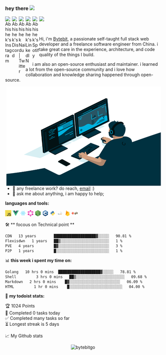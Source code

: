 
### hey there <img src="https://media.giphy.com/media/hvRJCLFzcasrR4ia7z/giphy.gif" width="25px">
<a href="https://www.instagram.com/abhishknads/">
  <img align="left" alt="Abhishek's Instagram" width="22px" src="https://raw.githubusercontent.com/hussainweb/hussainweb/main/icons/instagram.png" />
</a>
<a href="https://discord.gg/XTW52Kt">
  <img align="left" alt="Abhishek's Discord" width="22px" src="https://raw.githubusercontent.com/peterthehan/peterthehan/master/assets/discord.svg" />
</a>
<a href="https://twitter.com/abhisheknaiidu">
  <img align="left" alt="Abhishek Naidu | Twitter" width="22px" src="https://raw.githubusercontent.com/peterthehan/peterthehan/master/assets/twitter.svg" />
</a>
<a href="https://www.linkedin.com/in/abhisheknaiidu/">
  <img align="left" alt="Abhishek's LinkedIN" width="22px" src="https://raw.githubusercontent.com/peterthehan/peterthehan/master/assets/linkedin.svg" />
</a>
<a href="https://open.spotify.com/user/e90fe4zsndbm6xoe2t7t8kogf?si=WaLKpwvWTle0btle2qPb6g">
  <img align="left" alt="Abhishek's Spotify" width="22px" src="https://raw.githubusercontent.com/peterthehan/peterthehan/master/assets/spotify.svg" />
</a>

![](https://visitor-badge.glitch.me/badge?page_id=abhisheknaiidu.abhisheknaiidu)

<br />

Hi, i'm [Bytebit](https://), a passionate self-taught full stack web developer and a freelance software engineer from China.  i take great care in the experience, architecture, and code quality of the things I build.

i am also an open-source enthusiast and maintainer. i learned a lot from the open-source community and i love how collaboration and knowledge sharing happened through open-source.


  <img align="right" alt="GIF" src="https://github.com/bytebitgo/bytebitgo/blob/main/code.gif?raw=true" width="500" height="320" />
  
- 💼 any freelance work? do reach, [email](mailto:bytebit@foxmail.com) :)
- 💬 ask me about anything, i am happy to help;

**languages and tools:**  

<code><img height="20" src="https://raw.githubusercontent.com/github/explore/80688e429a7d4ef2fca1e82350fe8e3517d3494d/topics/javascript/javascript.png"></code>
<code><img height="20" src="https://raw.githubusercontent.com/github/explore/80688e429a7d4ef2fca1e82350fe8e3517d3494d/topics/vue/vue.png"></code>
<code><img height="20" src="https://raw.githubusercontent.com/github/explore/80688e429a7d4ef2fca1e82350fe8e3517d3494d/topics/react/react.png"></code>
<code><img height="20" src="https://raw.githubusercontent.com/github/explore/5c058a388828bb5fde0bcafd4bc867b5bb3f26f3/topics/graphql/graphql.png"></code>
<code><img height="20" src="https://raw.githubusercontent.com/github/explore/80688e429a7d4ef2fca1e82350fe8e3517d3494d/topics/nodejs/nodejs.png"></code>
<code><img height="20" src="https://raw.githubusercontent.com/github/explore/80688e429a7d4ef2fca1e82350fe8e3517d3494d/topics/cpp/cpp.png"></code>
<code><img height="20" src="https://raw.githubusercontent.com/github/explore/80688e429a7d4ef2fca1e82350fe8e3517d3494d/topics/python/python.png"></code>
<code><img height="20" src="https://raw.githubusercontent.com/github/explore/80688e429a7d4ef2fca1e82350fe8e3517d3494d/topics/mysql/mysql.png"></code>
<code><img height="20" src="https://raw.githubusercontent.com/github/explore/80688e429a7d4ef2fca1e82350fe8e3517d3494d/topics/firebase/firebase.png"></code>
<code><img height="20" src="https://raw.githubusercontent.com/github/explore/80688e429a7d4ef2fca1e82350fe8e3517d3494d/topics/git/git.png"></code>

🛠 ** focous on Technical point **
```text
CDN   13 years        ███████████████████▓░░░░░   90.81 % 
Flexisdwn   1 years   ██▒░░░░░░░░░░░░░░░░░░░░░░   1 % 
PVE   4 years         █▓░░░░░░░░░░░░░░░░░░░░░░░   3 % 
P2P   1 years         █░░░░░░░░░░░░░░░░░░░░░░░░   1 % 
```

📊 **this week i spent my time on:**
<!--START_SECTION:waka-->
```text
Golang   10 hrs 0 mins  ███████████████████▓░░░░░   78.81 % 
Shell         3 hrs 0 mins   ██▒░░░░░░░░░░░░░░░░░░░░░░   09.68 % 
Markdown   2 hrs 0 mins    █▓░░░░░░░░░░░░░░░░░░░░░░░   06.09 % 
HTML         1 hr 0 mins    █░░░░░░░░░░░░░░░░░░░░░░░░   04.00 % 

```
<!--END_SECTION:waka-->


🚧 **my todoist stats:**
<!-- TODO-IST:START -->
🏆  1024 Points           
🌸  Completed 0 tasks today           
✅  Completed many tasks so far           
⏳  Longest streak is 5 days
<!-- TODO-IST:END -->


📈 My Github stats

<p align="center"> <img src="https://github-readme-stats.vercel.app/api?username=bytebitgo&show_icons=true&theme=gotham" alt="bytebitgo" />





